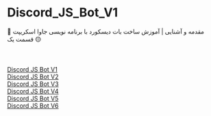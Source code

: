 # Discord_JS_Bot_V1
 🤖 مقدمه و آشنایی | آموزش ساخت بات دیسکورد با برنامه نویسی جاوا اسکریپت قسمت یک 🟡


<br><br>
[Discord JS Bot V1](https://github.com/Paraffin-Team/Discord_JS_Bot_V1)
<br>
[Discord JS Bot V2](https://github.com/Paraffin-Team/Discord_JS_Bot_V2)
<br>
[Discord JS Bot V3](https://github.com/Paraffin-Team/Discord_JS_Bot_V3_V4)
<br>
[Discord JS Bot V4](https://github.com/Paraffin-Team/Discord_JS_Bot_V3_V4)
<br>
[Discord JS Bot V5](https://github.com/Paraffin-Team/Discord_JS_Bot_V3_V5)
<br>
[Discord JS Bot V6](https://github.com/Paraffin-Team/Discord_JS_Bot_V3_V6)
